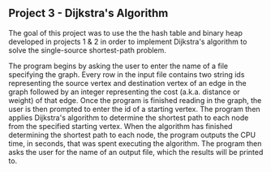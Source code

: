 ## Project 3 - Dijkstra's Algorithm

The goal of this project was to use the the hash table and binary heap developed in projects 1 & 2 in order to implement Dijkstra's algorithm 
to solve the single-source shortest-path problem.

The program begins by asking the user to enter the name of a file specifying the graph.
Every row in the input file contains two string ids representing the source vertex and destination vertex of an edge in the graph followed by an
integer representing the cost (a.k.a. distance or weight) of that edge. Once the program is finished reading in the graph, the user is then 
prompted to enter the id of a starting vertex. The program then applies Dijkstra's algorithm to determine the shortest path to each node 
from the specified starting vertex. When the algorithm has finished determining the shortest path to each node, the program outputs the CPU 
time, in seconds, that was spent executing the algorithm. The program then asks the user for the name of an output file, which the results 
will be printed to.
